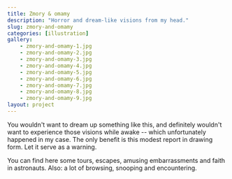 ```yaml
---
title: Zmory & omamy
description: "Horror and dream-like visions from my head."
slug: zmory-and-omamy
categories: [illustration]
gallery:
    - zmory-and-omamy-1.jpg
    - zmory-and-omamy-2.jpg
    - zmory-and-omamy-3.jpg
    - zmory-and-omamy-4.jpg
    - zmory-and-omamy-5.jpg
    - zmory-and-omamy-6.jpg
    - zmory-and-omamy-7.jpg
    - zmory-and-omamy-8.jpg
    - zmory-and-omamy-9.jpg
layout: project
---
```


You wouldn't want to dream up something like this, and definitely wouldn't want to experience those visions while awake -- which unfortunately happened in my case. The only benefit is this modest report in drawing form. Let it serve as a warning.

You can find here some tours, escapes, amusing embarrassments and faith in astronauts. Also: a lot of browsing, snooping and encountering.

